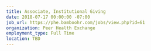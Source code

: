 ```yaml
---
title: Associate, Institutional Giving
date: 2018-07-17 00:00:00 -07:00
job_url: https://phe.bamboohr.com/jobs/view.php?id=61
organization: Peer Health Exchange
employment_type: Full Time
location: TBD
---
```



